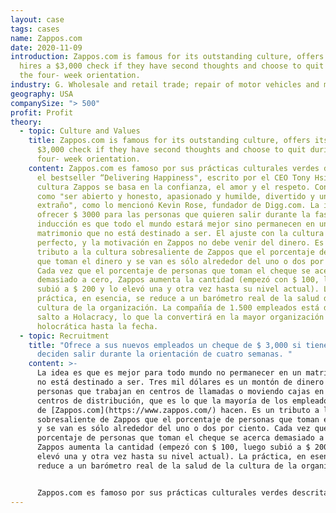 ```yaml
---
layout: case
tags: cases
name: Zappos.com
date: 2020-11-09
introduction: Zappos.com is famous for its outstanding culture, offers its new
  hires a $3,000 check if they have second thoughts and choose to quit during
  the four- week orientation.
industry: G. Wholesale and retail trade; repair of motor vehicles and motorcycles
geography: USA
companySize: "> 500"
profit: Profit
theory:
  - topic: Culture and Values
    title: Zappos.com is famous for its outstanding culture, offers its new hires a
      $3,000 check if they have second thoughts and choose to quit during the
      four- week orientation.
    content: Zappos.com es famoso por sus prácticas culturales verdes descritas en
      el bestseller “Delivering Happiness", escrito por el CEO Tony Hsieh. La
      cultura Zappos se basa en la confianza, el amor y el respeto. Con valores
      como "ser abierto y honesto, apasionado y humilde, divertido y un poco
      extraño", como lo mencionó Kevin Rose, fundador de Digg.com. La idea de
      ofrecer $ 3000 para las personas que quieren salir durante la fase de
      inducción es que todo el mundo estará mejor sino permanecen en un
      matrimonio que no está destinado a ser. El ajuste con la cultura debe ser
      perfecto, y la motivación en Zappos no debe venir del dinero. Es un
      tributo a la cultura sobresaliente de Zappos que el porcentaje de personas
      que toman el dinero y se van es sólo alrededor del uno o dos por ciento.
      Cada vez que el porcentaje de personas que toman el cheque se acerca
      demasiado a cero, Zappos aumenta la cantidad (empezó con $ 100, luego
      subió a $ 200 y lo elevó una y otra vez hasta su nivel actual). La
      práctica, en esencia, se reduce a un barómetro real de la salud de la
      cultura de la organización. La compañía de 1.500 empleados está dando el
      salto a Holacracy, lo que la convertirá en la mayor organización
      holocrática hasta la fecha.
  - topic: Recruitment
    title: "Ofrece a sus nuevos empleados un cheque de $ 3,000 si tienen dudas y
      deciden salir durante la orientación de cuatro semanas. "
    content: >-
      La idea es que es mejor para todo mundo no permanecer en un matrimonio que
      no está destinado a ser. Tres mil dólares es un montón de dinero para las
      personas que trabajan en centros de llamadas o moviendo cajas en los
      centros de distribución, que es lo que la mayoría de los empleados
      de [Zappos.com](https://www.zappos.com/) hacen. Es un tributo a la cultura
      sobresaliente de Zappos que el porcentaje de personas que toman el dinero
      y se van es sólo alrededor del uno o dos por ciento. Cada vez que el
      porcentaje de personas que toman el cheque se acerca demasiado a cero,
      Zappos aumenta la cantidad (empezó con $ 100, luego subió a $ 200 y lo
      elevó una y otra vez hasta su nivel actual). La práctica, en esencia, se
      reduce a un barómetro real de la salud de la cultura de la organización.


      Zappos.com es famoso por sus prácticas culturales verdes descritas en el bestseller *Delivering Happiness*, escrito por el CEO Tony Hsieh. La empresa de 1.500 empleados está dando el salto a Holacracy.
---
```

